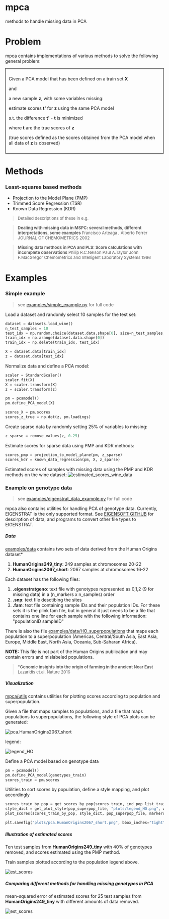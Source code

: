 # mpca
methods to handle missing data in PCA


Problem
=======

mpca contains implementations of various methods to solve the following general problem:

<div style="border:1px solid black; padding:10px;">


Given a PCA model that has been defined on a train set **X**

and

a new sample **z**, with some variables missing:

estimate scores **t'** for **z** using the same PCA model

s.t. the difference **t'** - **t** is minimized

where **t** are the true scores of **z**

(true scores defined as the scores obtained from the PCA model when all data of **z** is observed)

</div>


Methods
=======

### Least-squares based methods

* Projection to the Model Plane (PMP)
* Trimmed Score Regression (TSR)
* Known Data Regression (KDR)

><font size="-1">Detailed descriptions of these in e.g.</font>

><font size="-1">**Dealing with missing data in MSPC: several methods, different interpretations, some examples**
Francisco Arteaga ,  Alberto Ferrer
JOURNAL OF CHEMOMETRICS
2002</font>

><font size="-1">**Missing data methods in PCA and PLS: Score calculations with incomplete observations**
Philip R.C.Nelson Paul A.Taylor John F.MacGregor
Chemometrics and Intelligent Laboratory Systems
1996</font>


Examples
========

### Simple example

>see [examples/simple_example.py](examples/simple_example.py) for full code

Load a dataset and randomly select 10 samples for the test set:
```python
dataset = datasets.load_wine()
n_test_samples = 10
test_idx = np.random.choice(dataset.data.shape[0], size=n_test_samples, replace=False)
train_idx = np.arange(dataset.data.shape[0])
train_idx = np.delete(train_idx, test_idx)

X = dataset.data[train_idx]
z = dataset.data[test_idx]
```

Normalize data and define a PCA model:
```python
scaler = StandardScaler()
scaler.fit(X)
X = scaler.transform(X)
z = scaler.transform(z)

pm = pcamodel()
pm.define_PCA_model(X)

scores_X = pm.scores
scores_z_true = np.dot(z, pm.loadings)
```

Create sparse data by randomly setting 25% of variables to missing:
```python
z_sparse = remove_values(z, 0.25)
```


Estimate scores for sparse data using PMP and KDR methods:
```python
scores_pmp = projection_to_model_plane(pm, z_sparse)
scores_kdr = known_data_regression(pm, X, z_sparse)
```



Estimated scores of samples with missing data using the PMP and KDR methods on the wine dataset:
![estimated_scores_wine_data](examples/plots/wine_data.png)



### Example on genotype data

>see  [examples/eigenstrat_data_example.py](examples/eigenstrat_data_example.py) for full code


mpca also contains utilities for handling PCA of genotype data. Currently, EIGENSTRAT is
the only supported format.  See [EIGENSOFT GITHUB](https://github.com/DReichLab/EIG/tree/master/POPGEN) for descirption of data, and programs to convert other file types to EIGENSTRAT.



##### Data
[examples/data](examples/data/ ) contains two sets of data derived from the Human Origins dataset*

1. **HumanOrigins249_tiny**: 249 samples at chromosomes 20-22
2. **HumanOrigins2067_short**: 2067 samples at chromosomes 16-22


Each dataset
has the following files:
1. **.eigenstratgeno**: text file with genotypes represented as 0,1,2 (9 for missing data) in a (n_markers x n_samples) order
2. **.snp**: text file desctibing the sites
3. **.fam**: text file containing sample IDs and their population IDs. For these sets it is the plink fam file,
              but in general it just needs to be a file that contains one line for each sample
              with the following information: "populationID sampleID"

There is also the file [examples/data/HO_superpopulations](examples/data/HO_superpopulations) that maps each population to a superpopulation
(Americas, Central/South Asia, East Asia, Europe, Middle East, North Asia, Oceania, Sub-Saharan Africa).

**NOTE:** This file is not part of the Human Origins publication and may contain errors and mislabeled populations.

>*<font size="-1">**Genomic insights into the origin of farming in the ancient Near East**
Lazaridis et.al.
Nature 2016</font>





##### Visualization

[mpca/utils](mpca/utils) contains utilities for plotting scores according to population and superpopulation.

Given a file that maps samples to populations, and a file that maps populations to superpopulations, the following style of PCA plots
can be generated:



![pca.HumanOrigins2067_short](examples/plots/pca.HumanOrigins2067_short.png)

legend:

![legend_HO](examples/plots/legend_HO.png)

Define a PCA model based on genotype data
```python
pm = pcamodel()
pm.define_PCA_model(genotypes_train)
scores_train = pm.scores
```

Utilities to sort scores by population, define a style mapping, and plot accordingly
```python
scores_train_by_pop = get_scores_by_pop(scores_train, ind_pop_list_train)
style_dict = get_plot_style(pop_superpop_file, "plots/legend_HO.png", width=1.6, height=1.9, markersize=50, fontsize=6)
plot_scores(scores_train_by_pop, style_dict, pop_superpop_file, markersize=30, figsize=(9,8))

plt.savefig("plots/pca.HumanOrigins2067_short.png", bbox_inches="tight")
```


##### Illustration of estimated scores


Ten test samples from **HumanOrigins249_tiny** with 40% of genotypes removed, and scores estimated using the PMP method.

Train samples plotted according to the population legend above.

![est_scores](examples/plots/estimated_scores_HumanOrigins249_tiny_20_test_0.4.png)


##### Comparing different methods for handling missing genotypes in PCA

mean-squared error of estimated scores for 25 test samples from **HumanOrigins249_tiny** with different amounts of data removed.

![est_scores](examples/plots/errors_HumanOrigins249_tiny_25_test.png)

